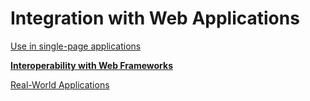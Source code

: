 # Integration with Web Applications

[Use in single-page applications](Integration%20with%20Web%20Applications%2000a894b49fcb40b2bde8fdc05afeab1c/Use%20in%20single-page%20applications%2077cb926b581c45dc80d4adc97229f42e.md)

[**Interoperability with Web Frameworks**](Integration%20with%20Web%20Applications%2000a894b49fcb40b2bde8fdc05afeab1c/Interoperability%20with%20Web%20Frameworks%200d7930183fac400e947a27406def64c5.md)

[Real-World Applications ](Integration%20with%20Web%20Applications%2000a894b49fcb40b2bde8fdc05afeab1c/Real-World%20Applications%20dad12b52e9f74a73beaa631958ba9bec.md)